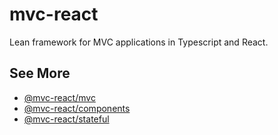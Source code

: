 # mvc-react

Lean framework for MVC applications in Typescript and React.

## See More

-   [@mvc-react/mvc](https://github.com/Grod56/mvc-react/tree/main/packages/mvc#readme)
-   [@mvc-react/components](https://github.com/Grod56/mvc-react/tree/main/packages/components#readme)
-   [@mvc-react/stateful](https://github.com/Grod56/mvc-react/tree/main/packages/stateful#readme)
